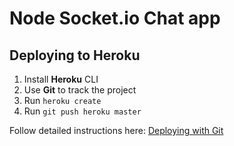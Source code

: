 # Node Socket.io Chat app

## Deploying to Heroku

1. Install **Heroku** CLI
2. Use **Git** to track the project
3. Run `heroku create`
4. Run `git push heroku master`

Follow detailed instructions here: [Deploying with Git](https://devcenter.heroku.com/articles/git)